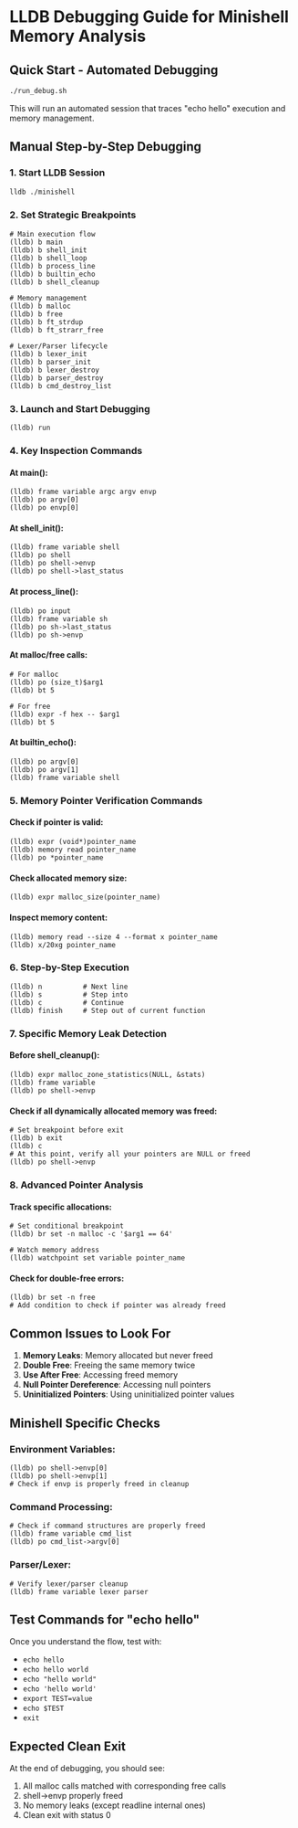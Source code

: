 # LLDB Debugging Guide for Minishell Memory Analysis

## Quick Start - Automated Debugging

```bash
./run_debug.sh
```

This will run an automated session that traces "echo hello" execution and memory management.

## Manual Step-by-Step Debugging

### 1. Start LLDB Session

```bash
lldb ./minishell
```

### 2. Set Strategic Breakpoints

```lldb
# Main execution flow
(lldb) b main
(lldb) b shell_init
(lldb) b shell_loop
(lldb) b process_line
(lldb) b builtin_echo
(lldb) b shell_cleanup

# Memory management
(lldb) b malloc
(lldb) b free
(lldb) b ft_strdup
(lldb) b ft_strarr_free

# Lexer/Parser lifecycle
(lldb) b lexer_init
(lldb) b parser_init
(lldb) b lexer_destroy
(lldb) b parser_destroy
(lldb) b cmd_destroy_list
```

### 3. Launch and Start Debugging

```lldb
(lldb) run
```

### 4. Key Inspection Commands

#### At main():
```lldb
(lldb) frame variable argc argv envp
(lldb) po argv[0]
(lldb) po envp[0]
```

#### At shell_init():
```lldb
(lldb) frame variable shell
(lldb) po shell
(lldb) po shell->envp
(lldb) po shell->last_status
```

#### At process_line():
```lldb
(lldb) po input
(lldb) frame variable sh
(lldb) po sh->last_status
(lldb) po sh->envp
```

#### At malloc/free calls:
```lldb
# For malloc
(lldb) po (size_t)$arg1
(lldb) bt 5

# For free  
(lldb) expr -f hex -- $arg1
(lldb) bt 5
```

#### At builtin_echo():
```lldb
(lldb) po argv[0]
(lldb) po argv[1]
(lldb) frame variable shell
```

### 5. Memory Pointer Verification Commands

#### Check if pointer is valid:
```lldb
(lldb) expr (void*)pointer_name
(lldb) memory read pointer_name
(lldb) po *pointer_name
```

#### Check allocated memory size:
```lldb
(lldb) expr malloc_size(pointer_name)
```

#### Inspect memory content:
```lldb
(lldb) memory read --size 4 --format x pointer_name
(lldb) x/20xg pointer_name
```

### 6. Step-by-Step Execution

```lldb
(lldb) n          # Next line
(lldb) s          # Step into
(lldb) c          # Continue
(lldb) finish     # Step out of current function
```

### 7. Specific Memory Leak Detection

#### Before shell_cleanup():
```lldb
(lldb) expr malloc_zone_statistics(NULL, &stats)
(lldb) frame variable
(lldb) po shell->envp
```

#### Check if all dynamically allocated memory was freed:
```lldb
# Set breakpoint before exit
(lldb) b exit
(lldb) c
# At this point, verify all your pointers are NULL or freed
(lldb) po shell->envp
```

### 8. Advanced Pointer Analysis

#### Track specific allocations:
```lldb
# Set conditional breakpoint
(lldb) br set -n malloc -c '$arg1 == 64'

# Watch memory address
(lldb) watchpoint set variable pointer_name
```

#### Check for double-free errors:
```lldb
(lldb) br set -n free
# Add condition to check if pointer was already freed
```

## Common Issues to Look For

1. **Memory Leaks**: Memory allocated but never freed
2. **Double Free**: Freeing the same memory twice  
3. **Use After Free**: Accessing freed memory
4. **Null Pointer Dereference**: Accessing null pointers
5. **Uninitialized Pointers**: Using uninitialized pointer values

## Minishell Specific Checks

### Environment Variables:
```lldb
(lldb) po shell->envp[0]
(lldb) po shell->envp[1] 
# Check if envp is properly freed in cleanup
```

### Command Processing:
```lldb
# Check if command structures are properly freed
(lldb) frame variable cmd_list
(lldb) po cmd_list->argv[0]
```

### Parser/Lexer:
```lldb
# Verify lexer/parser cleanup
(lldb) frame variable lexer parser
```

## Test Commands for "echo hello"

Once you understand the flow, test with:
- `echo hello`
- `echo hello world`
- `echo "hello world"`
- `echo 'hello world'`
- `export TEST=value`
- `echo $TEST`
- `exit`

## Expected Clean Exit

At the end of debugging, you should see:
1. All malloc calls matched with corresponding free calls
2. shell->envp properly freed
3. No memory leaks (except readline internal ones)
4. Clean exit with status 0
